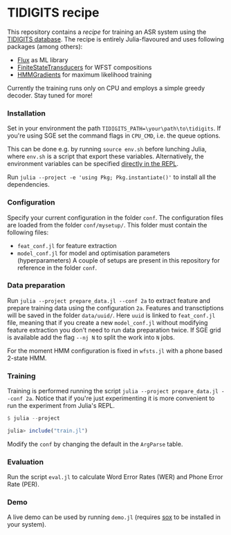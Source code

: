# TIDIGITS recipe

This repository contains a _recipe_ for training an ASR system using the [TIDIGITS database](https://catalog.ldc.upenn.edu/LDC93S10).
The recipe is entirely Julia-flavoured and uses following packages (among others):
* [Flux](https://github.com/FluxML/Flux.jl) as ML library
* [FiniteStateTransducers](https://github.com/idiap/FiniteStateTransducers.jl) for WFST compositions
* [HMMGradients](https://github.com/idiap/HMMGradients.jl) for maximum likelihood training

Currently the training runs only on CPU and employs a simple greedy decoder. Stay tuned for more!

### Installation

Set in your environment the path `TIDIGITS_PATH=\your\path\to\tidigits`.
If you're using SGE set the command flags in `CPU_CMD`, i.e. the queue options.

This can be done e.g. by running `source env.sh` before lunching Julia, where `env.sh` is a script that export these variables. 
Alternatively, the environment variables can be specified [directly in the REPL](https://docs.julialang.org/en/v1/manual/environment-variables/). 

Run `julia --project -e 'using Pkg; Pkg.instantiate()'` to install all the dependencies.

### Configuration

Specify your current configuration in the folder `conf`.
The configuration files are loaded from the folder `conf/mysetup/`.
This folder must contain the following files:
* `feat_conf.jl` for feature extraction
* `model_conf.jl` for model and optimisation parameters (hyperparameters)
A couple of setups are present in this repository for reference in the folder `conf`.

### Data preparation

Run `julia --project prepare_data.jl --conf 2a` to extract feature and prepare training data using the configuration `2a`.
Features and transctiptions will be saved in the folder `data/uuid/`.
Here `uuid` is linked to `feat_conf.jl` file, meaning that if you create a new `model_conf.jl` without modifying feature extraction you don't need to run data preparation twice. 
If SGE grid is available add the flag `--nj N` to split the work into `N` jobs.

For the moment HMM configuration is fixed in `wfsts.jl` with a phone based 2-state HMM.

### Training

Training is performed running the script `julia --project prepare_data.jl --conf 2a`.
Notice that if you're just experimenting it is more convenient to run the experiment from Julia's REPL.
```julia
$ julia --project

julia> include("train.jl")

```
Modify the `conf` by changing the default in the `ArgParse` table.

### Evaluation

Run the script `eval.jl` to calculate Word Error Rates (WER) and Phone Error Rate (PER).

### Demo

A live demo can be used by running `demo.jl` (requires [sox](http://sox.sourceforge.net/) to be installed in your system).
